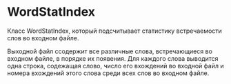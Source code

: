 # WordStatIndex
Класс WordStatIndex, который подсчитывает статистику встречаемости слов во входном файле.

Выходной файл cсодержит все различные слова, встречающиеся во входном файле, в порядке их появения. Для каждого слова выводится одна строка, содежащая слово, число его вхождений во входной файл и номера вхождений этого слова среди всех слов во входном файле.
